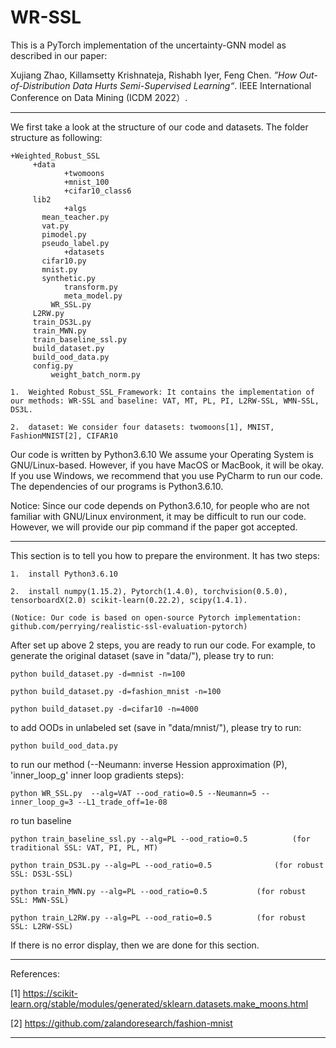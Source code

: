 # WR-SSL
This is a PyTorch implementation of the uncertainty-GNN model as described in our paper:
 
Xujiang Zhao, Killamsetty Krishnateja, Rishabh Iyer, Feng Chen. *”How Out-of-Distribution Data Hurts Semi-Supervised Learning“*. 
IEEE International Conference on Data Mining (ICDM 2022）.

----------------------------------------------------------------------------------------
We first take a look at the structure of our code and datasets. The folder structure as following:

	+Weighted_Robust_SSL
	     +data
                +twomoons
                +mnist_100
                +cifar10_class6
	     lib2
                +algs
		   mean_teacher.py
		   vat.py
		   pimodel.py
		   pseudo_label.py
                +datasets
		   cifar10.py
		   mnist.py
		   synthetic.py
                transform.py
                meta_model.py
             WR_SSL.py
	     L2RW.py
	     train_DS3L.py
	     train_MWN.py
	     train_baseline_ssl.py
	     build_dataset.py
	     build_ood_data.py
	     config.py
             weight_batch_norm.py

    1.  Weighted Robust_SSL_Framework: It contains the implementation of our methods: WR-SSL and baseline: VAT, MT, PL, PI, L2RW-SSL, WMN-SSL, DS3L.
    
    2.  dataset: We consider four datasets: twomoons[1], MNIST, FashionMNIST[2], CIFAR10

Our code is written by Python3.6.10 We assume your Operating System is GNU/Linux-based. However, if you have MacOS or MacBook, it will be okay. If you use Windows, we recommend that you use PyCharm to run our code. The dependencies of our programs is Python3.6.10.

Notice: Since our code depends on Python3.6.10, for people who are not familiar with GNU/Linux environment, it may be difficult to run our code. However, we will provide our pip command if the paper got accepted.

----------------------------------------------------------------------------------------
This section is to tell you how to prepare the environment. It has two steps:

    1.  install Python3.6.10
    
    2.  install numpy(1.15.2), Pytorch(1.4.0), torchvision(0.5.0), tensorboardX(2.0) scikit-learn(0.22.2), scipy(1.4.1).
    
    (Notice: Our code is based on open-source Pytorch implementation: github.com/perrying/realistic-ssl-evaluation-pytorch)

After set up above 2 steps, you are ready to run our code. For example, to generate the original dataset (save in "data/"), please try to run:

    python build_dataset.py -d=mnist -n=100
    
    python build_dataset.py -d=fashion_mnist -n=100
    
    python build_dataset.py -d=cifar10 -n=4000

to add OODs in unlabeled set (save in "data/mnist/"), please try to run:

    python build_ood_data.py

to run our method (--Neumann: inverse Hession approximation (P), 'inner_loop_g' inner loop gradients steps):

    python WR_SSL.py  --alg=VAT --ood_ratio=0.5 --Neumann=5 --inner_loop_g=3 --L1_trade_off=1e-08 

ro tun baseline

    python train_baseline_ssl.py --alg=PL --ood_ratio=0.5          (for traditional SSL: VAT, PI, PL, MT)
    
    python train_DS3L.py --alg=PL --ood_ratio=0.5	           (for robust SSL: DS3L-SSL)
    
    python train_MWN.py --alg=PL --ood_ratio=0.5		   (for robust SSL: MWN-SSL)
    
    python train_L2RW.py --alg=PL --ood_ratio=0.5		   (for robust SSL: L2RW-SSL)

If there is no error display, then we are done for this section.

----------------------------------------------------------------------------------------


References:

[1] https://scikit-learn.org/stable/modules/generated/sklearn.datasets.make_moons.html

[2] https://github.com/zalandoresearch/fashion-mnist

----------------------------------------------------------------------------------------
